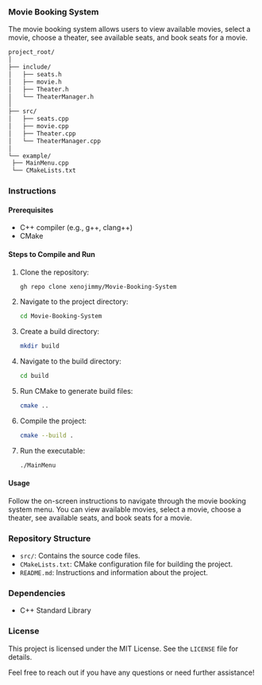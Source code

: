 ### Movie Booking System

The movie booking system allows users to view available movies, select a movie, choose a theater, see available seats, and book seats for a movie.

   ```bash
project_root/
│
├── include/
│   ├── seats.h
│   ├── movie.h
│   ├── Theater.h
│   └── TheaterManager.h
│
├── src/
│   ├── seats.cpp
│   ├── movie.cpp
│   ├── Theater.cpp
│   └── TheaterManager.cpp
│
└── example/
    ├── MainMenu.cpp
    └── CMakeLists.txt
```

### Instructions

#### Prerequisites
- C++ compiler (e.g., g++, clang++)
- CMake

#### Steps to Compile and Run

1. Clone the repository:

   ```bash
   gh repo clone xenojimmy/Movie-Booking-System
   ```

2. Navigate to the project directory:

   ```bash
   cd Movie-Booking-System
   ```

3. Create a build directory:

   ```bash
   mkdir build
   ```

4. Navigate to the build directory:

   ```bash
   cd build
   ```

5. Run CMake to generate build files:

   ```bash
   cmake ..
   ```

6. Compile the project:

   ```bash
   cmake --build .
   ```

7. Run the executable:

   ```bash
   ./MainMenu
   ```

#### Usage

Follow the on-screen instructions to navigate through the movie booking system menu. You can view available movies, select a movie, choose a theater, see available seats, and book seats for a movie.

### Repository Structure

- `src/`: Contains the source code files.
- `CMakeLists.txt`: CMake configuration file for building the project.
- `README.md`: Instructions and information about the project.

### Dependencies

- C++ Standard Library

### License

This project is licensed under the MIT License. See the `LICENSE` file for details.

Feel free to reach out if you have any questions or need further assistance!
